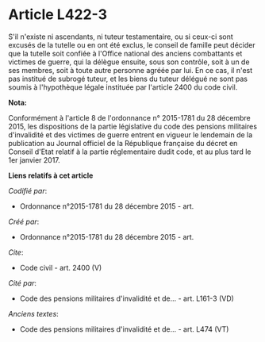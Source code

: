 # Article L422-3

S'il n'existe ni ascendants, ni tuteur testamentaire, ou si ceux-ci sont excusés de la tutelle ou en ont été exclus, le
conseil de famille peut décider que la tutelle soit confiée à l'Office national des anciens combattants et victimes de
guerre, qui la délègue ensuite, sous son contrôle, soit à un de ses membres, soit à toute autre personne agréée par lui. En
ce cas, il n'est pas institué de subrogé tuteur, et les biens du tuteur délégué ne sont pas soumis à l'hypothèque légale
instituée par l'article 2400 du code civil.

**Nota:**

Conformément à l'article 8 de l'ordonnance n° 2015-1781 du 28 décembre 2015, les dispositions de la partie législative du
code des pensions militaires d'invalidité et des victimes de guerre entrent en vigueur le lendemain de la publication au
Journal officiel de la République française du décret en Conseil d'Etat relatif à la partie réglementaire dudit code, et au
plus tard le 1er janvier 2017.

**Liens relatifs à cet article**

_Codifié par_:

  - Ordonnance n°2015-1781 du 28 décembre 2015 - art.

_Créé par_:

  - Ordonnance n°2015-1781 du 28 décembre 2015 - art.

_Cite_:

  - Code civil - art. 2400 (V)

_Cité par_:

  - Code des pensions militaires d'invalidité et de... - art. L161-3 (VD)

_Anciens textes_:

  - Code des pensions militaires d'invalidité et de... - art. L474 (VT)
